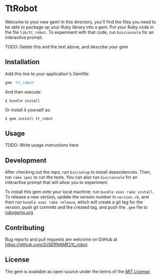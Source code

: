 # TtRobot

Welcome to your new gem! In this directory, you'll find the files you need to be able to package up your Ruby library into a gem. Put your Ruby code in the file `lib/tt_robot`. To experiment with that code, run `bin/console` for an interactive prompt.

TODO: Delete this and the text above, and describe your gem

## Installation

Add this line to your application's Gemfile:

```ruby
gem 'tt_robot'
```

And then execute:

    $ bundle install

Or install it yourself as:

    $ gem install tt_robot

## Usage

TODO: Write usage instructions here

## Development

After checking out the repo, run `bin/setup` to install dependencies. Then, run `rake spec` to run the tests. You can also run `bin/console` for an interactive prompt that will allow you to experiment.

To install this gem onto your local machine, run `bundle exec rake install`. To release a new version, update the version number in `version.rb`, and then run `bundle exec rake release`, which will create a git tag for the version, push git commits and the created tag, and push the `.gem` file to [rubygems.org](https://rubygems.org).

## Contributing

Bug reports and pull requests are welcome on GitHub at https://github.com/[USERNAME]/tt_robot.

## License

The gem is available as open source under the terms of the [MIT License](https://opensource.org/licenses/MIT).
